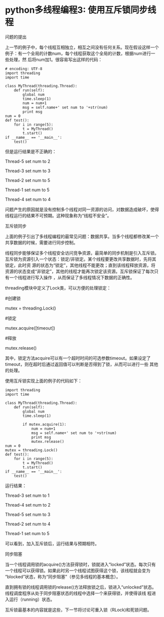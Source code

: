 # python多线程编程3: 使用互斥锁同步线程

问题的提出

上一节的例子中，每个线程互相独立，相互之间没有任何关系。现在假设这样一个例子：有一个全局的计数num，每个线程获取这个全局的计数，根据num进行一些处理，然
后将num加1。很容易写出这样的代码：

    
    
    # encoding: UTF-8
    import threading
    import time
     
    class MyThread(threading.Thread):
        def run(self):
            global num
            time.sleep(1)
            num = num+1
            msg = self.name+' set num to '+str(num)
            print msg
    num = 0
    def test():
        for i in range(5):
            t = MyThread()
            t.start()
    if __name__ == '__main__':
        test()

  

但是运行结果是不正确的：

  

Thread-5 set num to 2

Thread-3 set num to 3

Thread-2 set num to 5

Thread-1 set num to 5

Thread-4 set num to 4

  

问题产生的原因就是没有控制多个线程对同一资源的访问，对数据造成破坏，使得线程运行的结果不可预期。这种现象称为“线程不安全”。

互斥锁同步

上面的例子引出了多线程编程的最常见问题：数据共享。当多个线程都修改某一个共享数据的时候，需要进行同步控制。

线程同步能够保证多个线程安全访问竞争资源，最简单的同步机制是引入互斥锁。互斥锁为资源引入一个状态：锁定/非锁定。某个线程要更改共享数据时，先将其锁定，此时资
源的状态为“锁定”，其他线程不能更改；直到该线程释放资源，将资源的状态变成“非锁定”，其他的线程才能再次锁定该资源。互斥锁保证了每次只有一个线程进行写入操作
，从而保证了多线程情况下数据的正确性。

threading模块中定义了Lock类，可以方便的处理锁定：

#创建锁

mutex = threading.Lock()

#锁定

mutex.acquire([timeout])

#释放

mutex.release()

其中，锁定方法acquire可以有一个超时时间的可选参数timeout。如果设定了timeout，则在超时后通过返回值可以判断是否得到了锁，从而可以进行一些
其他的处理。

使用互斥锁实现上面的例子的代码如下：

    
    
    import threading
    import time
     
    class MyThread(threading.Thread):
        def run(self):
            global num 
            time.sleep(1)
     
            if mutex.acquire(1):  
                num = num+1
                msg = self.name+' set num to '+str(num)
                print msg
                mutex.release()
    num = 0
    mutex = threading.Lock()
    def test():
        for i in range(5):
            t = MyThread()
            t.start()
    if __name__ == '__main__':
        test()

  

运行结果：

  

Thread-3 set num to 1

Thread-4 set num to 2

Thread-5 set num to 3

Thread-2 set num to 4

Thread-1 set num to 5

可以看到，加入互斥锁后，运行结果与预期相符。

同步阻塞

当一个线程调用锁的acquire()方法获得锁时，锁就进入“locked”状态。每次只有一个线程可以获得锁。如果此时另一个线程试图获得这个锁，该线程就会变为
“blocked”状态，称为“同步阻塞”（参见多线程的基本概念）。

直到拥有锁的线程调用锁的release()方法释放锁之后，锁进入“unlocked”状态。线程调度程序从处于同步阻塞状态的线程中选择一个来获得锁，并使得该线
程进入运行（running）状态。

互斥锁最基本的内容就是这些，下一节将讨论可重入锁（RLock)和死锁问题。

  

